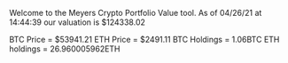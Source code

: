 Welcome to the Meyers Crypto Portfolio Value tool. 
As of 04/26/21 at 14:44:39 our valuation is $124338.02 

BTC Price = $53941.21
 ETH Price = $2491.11
BTC Holdings = 1.06BTC
 ETH holdings = 26.960005962ETH 

